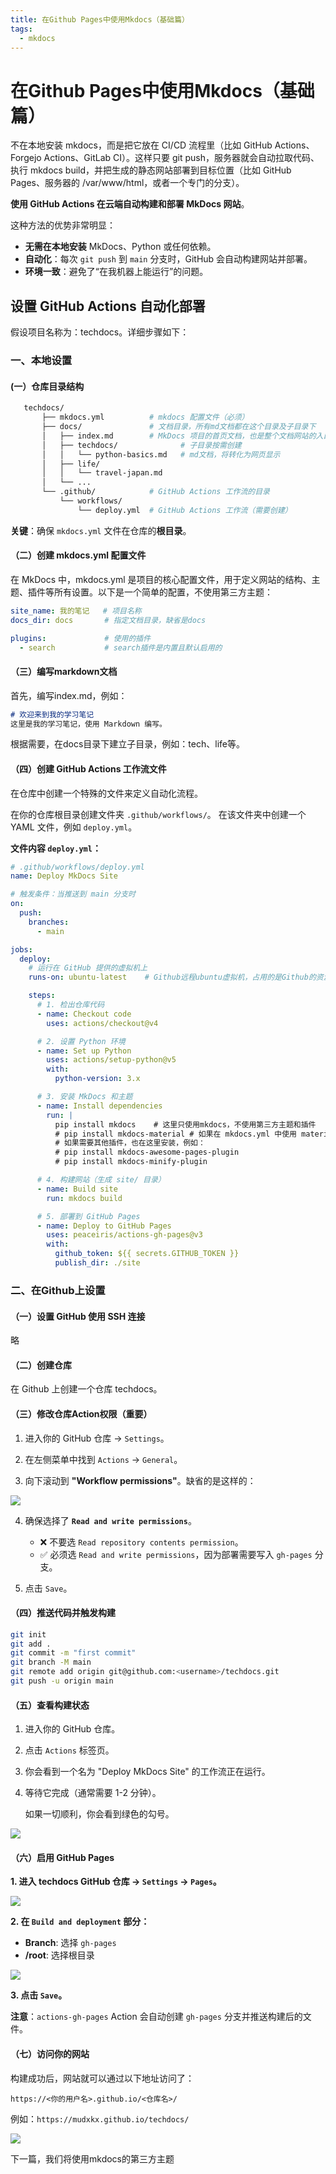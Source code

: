 ```yaml
---
title: 在Github Pages中使用Mkdocs（基础篇）
tags:
  - mkdocs
---
```


# **在Github Pages中使用Mkdocs（基础篇）**

不在本地安装 mkdocs，而是把它放在 CI/CD 流程里（比如 GitHub Actions、Forgejo Actions、GitLab CI）。这样只要 git push，服务器就会自动拉取代码、执行 mkdocs build，并把生成的静态网站部署到目标位置（比如 GitHub Pages、服务器的 /var/www/html，或者一个专门的分支）。

**使用 GitHub Actions 在云端自动构建和部署 MkDocs 网站**。

这种方法的优势非常明显：

- **无需在本地安装** MkDocs、Python 或任何依赖。
- **自动化**：每次 `git push` 到 `main` 分支时，GitHub 会自动构建网站并部署。
- **环境一致**：避免了“在我机器上能运行”的问题。



## **设置 GitHub Actions 自动化部署**

假设项目名称为：techdocs。详细步骤如下：



### **一、本地设置**



#### **(一）仓库目录结构**    

```bash
   techdocs/
       ├── mkdocs.yml          # mkdocs 配置文件（必须）
       ├── docs/               # 文档目录，所有md文档都在这个目录及子目录下
       │   ├── index.md        # MkDocs 项目的首页文档，也是整个文档网站的入口页面
       │   ├── techdocs/              # 子目录按需创建
       │   │   └── python-basics.md   # md文档，将转化为网页显示
       │   ├── life/
       │   │   └── travel-japan.md
       │   └── ...
       └── .github/            # GitHub Actions 工作流的目录
           └── workflows/
               └── deploy.yml  # GitHub Actions 工作流（需要创建）
```
  **关键**：确保 `mkdocs.yml` 文件在仓库的**根目录**。    



#### **（二）创建 mkdocs.yml 配置文件**    


   在 MkDocs 中，mkdocs.yml 是项目的核心配置文件，用于定义网站的结构、主题、插件等所有设置。以下是一个简单的配置，不使用第三方主题：    
   
   
```yaml
site_name: 我的笔记   # 项目名称
docs_dir: docs       # 指定文档目录，缺省是docs

plugins:             # 使用的插件
  - search           # search插件是内置且默认启用的

```
   
   
#### **（三）编写markdown文档**  

   
   首先，编写index.md，例如：    
   
```markdown
# 欢迎来到我的学习笔记
这里是我的学习笔记，使用 Markdown 编写。
```
   根据需要，在docs目录下建立子目录，例如：tech、life等。

   
#### **（四）创建 GitHub Actions 工作流文件**    
   
   在仓库中创建一个特殊的文件来定义自动化流程。
   
   在你的仓库根目录创建文件夹 `.github/workflows/`。
   在该文件夹中创建一个 YAML 文件，例如 `deploy.yml`。
   
   **文件内容 `deploy.yml`：**
   
```yaml
# .github/workflows/deploy.yml
name: Deploy MkDocs Site

# 触发条件：当推送到 main 分支时
on:
  push:
    branches:
      - main

jobs:
  deploy:
    # 运行在 GitHub 提供的虚拟机上
    runs-on: ubuntu-latest    # Github远程ubuntu虚拟机，占用的是Github的资源

    steps:
      # 1. 检出仓库代码
      - name: Checkout code
        uses: actions/checkout@v4

      # 2. 设置 Python 环境
      - name: Set up Python
        uses: actions/setup-python@v5
        with:
          python-version: 3.x

      # 3. 安装 MkDocs 和主题
      - name: Install dependencies
        run: |
          pip install mkdocs    # 这里只使用mkdocs，不使用第三方主题和插件          
          # pip install mkdocs-material # 如果在 mkdocs.yml 中使用 material 主题
          # 如果需要其他插件，也在这里安装，例如：
          # pip install mkdocs-awesome-pages-plugin
          # pip install mkdocs-minify-plugin

      # 4. 构建网站（生成 site/ 目录）
      - name: Build site
        run: mkdocs build

      # 5. 部署到 GitHub Pages
      - name: Deploy to GitHub Pages
        uses: peaceiris/actions-gh-pages@v3
        with:
          github_token: ${{ secrets.GITHUB_TOKEN }}
          publish_dir: ./site
```



### **二、在Github上设置**  
   
   
#### **（一）设置 GitHub 使用 SSH 连接** 
   
   略
   

#### **（二）创建仓库**  
   
   在 Github 上创建一个仓库 techdocs。    
   
   
#### **（三）修改仓库Action权限（重要）**  
   
   
1. 进入你的 GitHub 仓库 -> `Settings`。    

2. 在左侧菜单中找到 `Actions` -> `General`。    

3. 向下滚动到 **"Workflow permissions"**。缺省的是这样的：    

![](./assets/01.png)
   

4. 确保选择了 **`Read and write permissions`**。    
   
    - ❌ 不要选 `Read repository contents permission`。
    - ✅ 必须选 `Read and write permissions`，因为部署需要写入 `gh-pages` 分支。
   
5. 点击 `Save`。    
   
   
#### **（四）推送代码并触发构建**  
   
   
```bash
git init
git add .
git commit -m "first commit"
git branch -M main
git remote add origin git@github.com:<username>/techdocs.git
git push -u origin main
```
   
   
#### **（五）查看构建状态**    
   
1. 进入你的 GitHub 仓库。    
   
   
2. 点击 `Actions` 标签页。    
   
   
3. 你会看到一个名为 "Deploy MkDocs Site" 的工作流正在运行。    
   
   
4. 等待它完成（通常需要 1-2 分钟）。    
   
   
   如果一切顺利，你会看到绿色的勾号。    
   
![](./assets/02.png)
   
   
#### **（六）启用 GitHub Pages**    
   
   
   **1. 进入 techdocs GitHub 仓库 -> `Settings` -> `Pages`。**      

   
![](./assets/03.png)
   
   
   **2. 在 `Build and deployment` 部分：**    
   - **Branch**: 选择 `gh-pages`
   - **/root**: 选择根目录

![](./assets/04.png)
   
   
   **3. 点击 `Save`。**    
   
   
   **注意**：`actions-gh-pages` Action 会自动创建 `gh-pages` 分支并推送构建后的文件。



#### **（七）访问你的网站**  
   
  
   构建成功后，网站就可以通过以下地址访问了：    
  
```
https://<你的用户名>.github.io/<仓库名>/
```

   例如：`https://mudxkx.github.io/techdocs/`

![](./assets/05.png)


    
下一篇，我们将使用mkdocs的第三方主题